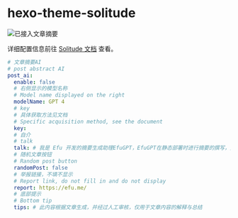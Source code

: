 # hexo-theme-solitude

<div class="img_container">

![已接入文章摘要](/img/文章摘要认证.svg)

<style>
  .img_container p {
    display: flex; 
    gap: 8px;
  }
</style>
</div>

详细配置信息前往 [Solitude 文档](https://solitude-docs.efu.me/third_party/tianliai) 查看。

```yaml
# 文章摘要AI
# post abstract AI
post_ai:
  enable: false
  # 右侧显示的模型名称
  # Model name displayed on the right
  modelName: GPT 4
  # key
  # 具体获取方法见文档
  # Specific acquisition method, see the document
  key:
  # 自介
  # talk
  talk: # 我是 Efu 开发的摘要生成助理EfuGPT，EfuGPT在静态部署时进行摘要的撰写，并且在访客访问时通过EfuCorrection转译后的文本摘要实现工具。我在这里只负责已经生成的摘要显示，你无法与我直接沟通，但我可以回答一些预设的问题。
  # 随机文章按钮
  # Random post button
  randomPost: false
  # 举报链接，不填不显示
  # Report link, do not fill in and do not display
  report: https://efu.me/
  # 底部提示
  # Bottom tip
  tips: # 此内容根据文章生成，并经过人工审核，仅用于文章内容的解释与总结
```
